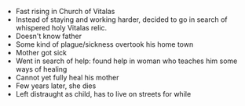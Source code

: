 - Fast rising in Church of Vitalas
- Instead of staying and working harder, decided to go in search of whispered holy Vitalas relic.
- Doesn't know father
- Some kind of plague/sickness overtook his home town
- Mother got sick
- Went in search of help: found help in woman who teaches him some ways of healing
- Cannot yet fully heal his mother
- Few years later, she dies
- Left distraught as child, has to live on streets for while